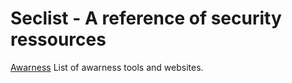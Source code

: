 # Seclist - A reference of security ressources

[Awarness](awarness/README.md)
List of awarness tools and websites.
